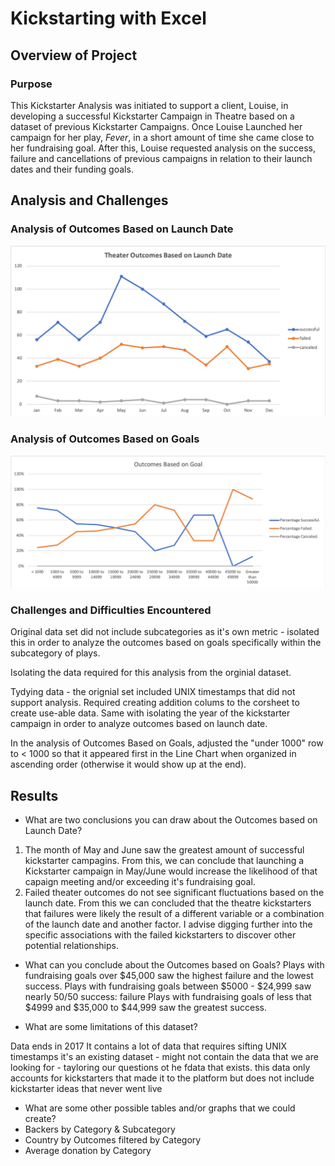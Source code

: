 # Kickstarting with Excel

## Overview of Project

### Purpose

This Kickstarter Analysis was initiated to support a client, Louise, in developing a successful Kickstarter Campaign in Theatre based on a dataset of previous Kickstarter Campaigns. Once Louise Launched her campaign for her play, _Fever_, in a short amount of time she came close to her fundraising goal. After this, Louise requested analysis on the success, failure and cancellations of previous campaigns in relation to their launch dates and their funding goals.

## Analysis and Challenges

### Analysis of Outcomes Based on Launch Date

![](https://github.com/hollyouellette/kickstarter-analysis/blob/main/Resources/Theater_Outcomes_vs_Launch.png?raw=true)

### Analysis of Outcomes Based on Goals

![](https://github.com/hollyouellette/kickstarter-analysis/blob/main/Resources/Outcomes_vs_Goals.png?raw=true)

### Challenges and Difficulties Encountered

Original data set did not include subcategories as it's own metric - isolated this in order to analyze the outcomes based on goals specifically within the subcategory of plays.

Isolating the data required for this analysis from the orginial dataset. 

Tydying data - the orignial set included UNIX timestamps that did not support analysis. Required creating addition colums to the corsheet to create use-able data. Same with isolating the year of the kickstarter campaign in order to analyze outcomes based on launch date. 

In the analysis of Outcomes Based on Goals, adjusted the "under 1000" row to < 1000 so that it appeared first in the Line Chart when organized in ascending order (otherwise it would show up at the end). 

## Results

- What are two conclusions you can draw about the Outcomes based on Launch Date?
1. The month of May  and June saw the greatest amount of successful kickstarter campagins. From this, we can conclude that launching a Kickstarter campaign in May/June would increase the likelihood of that capaign meeting and/or exceeding it's fundraising goal. 
2. Failed theater outcomes do not see significant fluctuations based on the launch date. From this we can concluded that the theatre kickstarters that failures were likely the result of a different variable or a combination of the launch date and another factor. I advise digging further into the specific associations with the failed kickstarters to discover other potential relationships. 

- What can you conclude about the Outcomes based on Goals?
Plays with fundraising goals over $45,000 saw the highest failure and the lowest success. 
Plays with fundraising goals between $5000 - $24,999 saw nearly 50/50 success: failure
Plays with fundraising goals of less that $4999 and $35,000 to $44,999 saw the greatest success.

- What are some limitations of this dataset?

Data ends in 2017
It contains a lot of data that requires sifting
UNIX timestamps 
it's an existing dataset - might not contain the data that we are looking for - tayloring our questions ot he fdata that exists.
this data only accounts for kickstarters that made it to the platform but does not include kickstarter ideas that never went live

- What are some other possible tables and/or graphs that we could create?
- Backers by Category & Subcategory  
- Country by Outcomes filtered by Category 
- Average donation by Category


